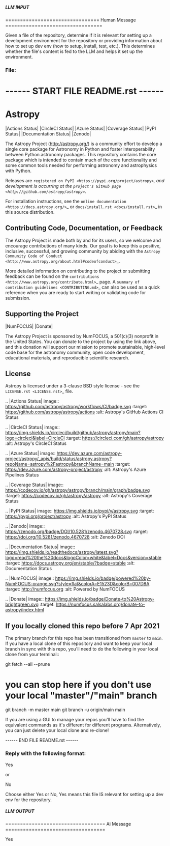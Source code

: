 ##### LLM INPUT #####
================================ Human Message =================================

Given a file of the repository, determine if it is relevant for setting up a development environment for the repository or providing information about how to set up dev env (how to setup, install, test, etc.). This determines whether the file's content is fed to the LLM and helps it set up the environment.

### File:
------ START FILE README.rst ------
=======
Astropy
=======

|Actions Status| |CircleCI Status| |Azure Status| |Coverage Status| |PyPI Status| |Documentation Status| |Zenodo|

The Astropy Project (http://astropy.org/) is a community effort to develop a
single core package for Astronomy in Python and foster interoperability between
Python astronomy packages. This repository contains the core package which is
intended to contain much of the core functionality and some common tools needed
for performing astronomy and astrophysics with Python.

Releases are `registered on PyPI <https://pypi.org/project/astropy>`_,
and development is occurring at the
`project's GitHub page <http://github.com/astropy/astropy>`_.

For installation instructions, see the `online documentation <https://docs.astropy.org/>`_
or  `docs/install.rst <docs/install.rst>`_ in this source distribution.

Contributing Code, Documentation, or Feedback
---------------------------------------------

The Astropy Project is made both by and for its users, so we welcome and
encourage contributions of many kinds. Our goal is to keep this a positive,
inclusive, successful, and growing community by abiding with the
`Astropy Community Code of Conduct <http://www.astropy.org/about.html#codeofconduct>`_.

More detailed information on contributing to the project or submitting feedback
can be found on the `contributions <http://www.astropy.org/contribute.html>`_
page. A `summary of contribution guidelines <CONTRIBUTING.md>`_ can also be
used as a quick reference when you are ready to start writing or validating
code for submission.

Supporting the Project
----------------------

|NumFOCUS| |Donate|

The Astropy Project is sponsored by NumFOCUS, a 501(c)(3) nonprofit in the
United States. You can donate to the project by using the link above, and this
donation will support our mission to promote sustainable, high-level code base
for the astronomy community, open code development, educational materials, and
reproducible scientific research.

License
-------

Astropy is licensed under a 3-clause BSD style license - see the
`LICENSE.rst <LICENSE.rst>`_ file.

.. |Actions Status| image:: https://github.com/astropy/astropy/workflows/CI/badge.svg
    :target: https://github.com/astropy/astropy/actions
    :alt: Astropy's GitHub Actions CI Status

.. |CircleCI Status| image::  https://img.shields.io/circleci/build/github/astropy/astropy/main?logo=circleci&label=CircleCI
    :target: https://circleci.com/gh/astropy/astropy
    :alt: Astropy's CircleCI Status

.. |Azure Status| image:: https://dev.azure.com/astropy-project/astropy/_apis/build/status/astropy.astropy?repoName=astropy%2Fastropy&branchName=main
    :target: https://dev.azure.com/astropy-project/astropy
    :alt: Astropy's Azure Pipelines Status

.. |Coverage Status| image:: https://codecov.io/gh/astropy/astropy/branch/main/graph/badge.svg
    :target: https://codecov.io/gh/astropy/astropy
    :alt: Astropy's Coverage Status

.. |PyPI Status| image:: https://img.shields.io/pypi/v/astropy.svg
    :target: https://pypi.org/project/astropy
    :alt: Astropy's PyPI Status

.. |Zenodo| image:: https://zenodo.org/badge/DOI/10.5281/zenodo.4670728.svg
   :target: https://doi.org/10.5281/zenodo.4670728
   :alt: Zenodo DOI

.. |Documentation Status| image:: https://img.shields.io/readthedocs/astropy/latest.svg?logo=read%20the%20docs&logoColor=white&label=Docs&version=stable
    :target: https://docs.astropy.org/en/stable/?badge=stable
    :alt: Documentation Status

.. |NumFOCUS| image:: https://img.shields.io/badge/powered%20by-NumFOCUS-orange.svg?style=flat&colorA=E1523D&colorB=007D8A
    :target: http://numfocus.org
    :alt: Powered by NumFOCUS

.. |Donate| image:: https://img.shields.io/badge/Donate-to%20Astropy-brightgreen.svg
    :target: https://numfocus.salsalabs.org/donate-to-astropy/index.html


If you locally cloned this repo before 7 Apr 2021
-------------------------------------------------

The primary branch for this repo has been transitioned from ``master`` to
``main``.  If you have a local clone of this repository and want to keep your
local branch in sync with this repo, you'll need to do the following in your
local clone from your terminal::

   git fetch --all --prune
   # you can stop here if you don't use your local "master"/"main" branch
   git branch -m master main
   git branch -u origin/main main

If you are using a GUI to manage your repos you'll have to find the equivalent
commands as it's different for different programs. Alternatively, you can just
delete your local clone and re-clone!

------ END FILE README.rst ------

### Reply with the following format:

<rel>Yes</rel>

or

<rel>No</rel>

Choose either Yes or No, Yes means this file IS relevant for setting up a dev env for the repository.

##### LLM OUTPUT #####
================================== Ai Message ==================================

<rel>Yes</rel>